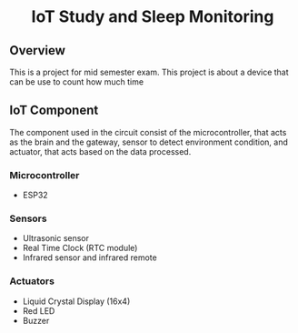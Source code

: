 <h1 align="center">IoT Study and Sleep Monitoring</h1>
<h2>Overview</h2>
<p>This is a project for mid semester exam. This project is about a device that can be use to count how much time</p>

<h2>IoT Component</h2>
<p>The component used in the circuit consist of the microcontroller, that acts as the brain and the gateway, sensor to detect environment condition, and actuator, that acts based on the data processed.</p>
<h3>Microcontroller</h3>
<ul>
  <li>ESP32</li>
</ul>
<h3>Sensors</h3>
<ul>
  <li>Ultrasonic sensor</li>
  <li>Real Time Clock (RTC module)</li>
  <li>Infrared sensor and infrared remote</li>
</ul>
<h3>Actuators</h3>
<ul>
  <li>Liquid Crystal Display (16x4)</li>
  <li>Red LED</li>
  <li>Buzzer</li>
</ul>
  

